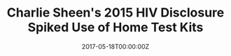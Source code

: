 ---
archived_link: https://web.archive.org/web/20210616203304/https://consumer.healthday.com/aids-information-1/aids-and-hiv-sexually-transmitted-diseases-news-607/charlie-sheen-s-2015-hiv-disclosure-spiked-use-of-home-test-kits-722712.html
article: THURSDAY, May 18, 2017 (HealthDay News) -- Soon after actor Charlie Sheen
  revealed his HIV-positive status back in late 2015, rates of at-home testing for
  the virus shot up to record levels, a new report shows. The study follows on 2016
  research that found the the Internet was abuzz with millions more searches for HIV-related
  topics after the former "Two and a Half Men" star made the disclosure in November
  of 2015. In total, all English-language searches about HIV quadrupled beyond the
  usual number the day after Sheen's announcement, said a team from San Diego State
  University. Searches for information about HIV symptoms and testing were about six
  times higher than normal. And their follow-up research has now found that weekly
  sales of the HIV home-test kit OraQuick nearly doubled in the week after the announcement.
  "Charlie Sheen's disclosure is potentially the most significant domestic HIV prevention
  event in the last decade," said study author John Ayers, a research professor with
  the university's Graduate School of Public Health. To put the event into perspective,
  the researchers say that OraQuick sales in the period around Sheen's announcement
  were eight times higher than sales around World AIDS Day, Dec. 1. That day is set
  aside each year to help promote HIV testing and prevention. Why does a celebrity
  announcement have such a profound effect on people's health care? According to study
  coauthor Jon-Patrick Allem, it's because people tend to identify with individuals,
  not statistics. "It is easy to imagine that a single individual, like Sheen, disclosing
  his HIV status may be more compelling and motivating for people than an unnamed
  mass of individuals or a lecture from public health leaders," Allem said in a university
  news release. He's a research scientist with the University of Southern California
  Keck School of Medicine. Ayers and his colleagues began their research into the
  effect of Sheen's disclosure on the morning he announced on television that he'd
  been diagnosed with the AIDS virus. "We understood there would be some impact from
  Sheen's disclosure," Ayers explained at the time of the 2016 study's release, "but
  the exact nature of that impact was unknown." The researchers analyzed news stories
  and Google searches in the years before Sheen's announcement and in the weeks afterward.
  According to the study, English-language news stories available on the Internet
  about HIV fell from 67 per 1,000 in 2004 to 12 per 1,000 in 2015. But the number
  of stories grew by 265 percent on the day of Sheen's disclosure, to around 25 per
  1,000, the researchers found. On the day of his disclosure, about 2.8 million more
  Google searches than usual included the term "HIV," and 1.3 million searches included
  search terms seeking information about condoms, HIV symptoms and HIV testing. (The
  researchers came up with these numbers after adjusting statistics so they wouldn't
  be thrown off by factors such as especially high or low numbers of searches.) "More
  searches for HIV occurred on the day of Sheen's disclosure than have ever occurred
  on any other day" since Google began tracking the number of searches in 2005, said
  study co-author Eric Leas, a graduate student at the University of California, San
  Diego. "This finding is extremely exciting for the public health community. The
  magnitude of Sheen's disclosure reminds us of the incredible impact that Magic Johnson
  had on public discourse around HIV in the early 1990s. Sheen's disclosure could
  potentially have a more pronounced effect," Leas added. Why do all these searches
  matter? Ayers said they reveal "what the public is thinking and when they're thinking
  it. We can see that the public is actively engaged in trying to improve their health
  or health awareness by searching." Dr. Mitchell Katz, director of the Los Angeles
  County Health Agency, wrote a commentary accompanying the study. In an interview,
  he said announcements like this "rock the public's sense of denial and make them
  wonder if they, too, could be infected or could become infected. That is why announcements
  like this result in people not only googling Charlie Sheen but googling information
  about HIV prevention and testing." The 2016 study was published in JAMA Internal
  Medicine, while the latest study with data on OraQuick sales, was published May
  18 in Prevention Science. More information For more about HIV prevention, visit
  the U.S. Centers for Disease Control and Prevention.
date: '2017-05-18T00:00:00Z'
image:
  focal_point: Smart
original_link: https://consumer.healthday.com/aids-information-1/aids-and-hiv-sexually-transmitted-diseases-news-607/charlie-sheen-s-2015-hiv-disclosure-spiked-use-of-home-test-kits-722712.html
summary: THURSDAY, May 18, 2017 (HealthDay News) -- Soon after actor Charlie Sheen
  revealed his HIV-positive status back in late 2015, rates of at-home testing for
  the virus shot up to record levels, a new report shows. The study follows on 2016
  research that found the the Internet was abuzz with...
title: Charlie Sheen's 2015 HIV Disclosure Spiked Use of Home Test Kits
---